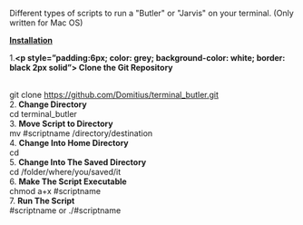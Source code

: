 
Different types of scripts to run a "Butler" or "Jarvis" on your terminal.
(Only written for Mac OS)

<u><b> Installation </b></u>

1.<b><p style=”padding:6px; color: grey; background-color: white; border: black 2px solid”> Clone the Git Repository </p></b><br>
   git clone https://github.com/Domitius/terminal_butler.git <br>
2.<b> Change Directory </b><br>
   cd terminal_butler <br>
3. <b> Move Script to Directory </b><br>
   mv #scriptname /directory/destination <br>
4. <b> Change Into Home Directory </b><br>
   cd <br>
5. <b> Change Into The Saved Directory </b><br>
   cd /folder/where/you/saved/it <br>
6. <b> Make The Script Executable </b><br>
   chmod a+x #scriptname <br>
7. <b> Run The Script </b><br>
   #scriptname or ./#scriptname <br>
